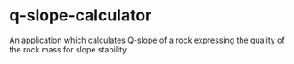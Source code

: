 # q-slope-calculator
An application which calculates Q-slope of a rock expressing the quality of the rock mass for slope stability.
